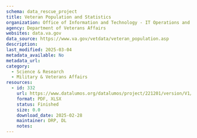```yaml
---
schema: data_rescue_project 
title: Veteran Population and Statistics
organization: Office of Information and Technology - IT Operations and Services (ITOPS)
agency: Department of Veterans Affairs
websites: data.va.gov
data_source: https://www.va.gov/vetdata/veteran_population.asp
description: 
last_modified: 2025-03-04
metadata_available: No
metadata_url: 
category:
  - Science & Research 
  - Military & Veterans Affairs 
resources:
  - id: 332
    url: https://www.datalumos.org/datalumos/project/221201/version/V1/view
    format: PDF, XLSX
    status: Finished
    size: 0.0
    download_date: 2025-02-28
    maintainer: DRP, DL
    notes: 
---
```


